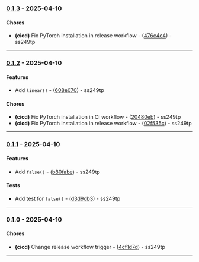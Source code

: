 
### [0.1.3](https://github.com/ss249tp/pylib/compare/v0.1.2..v0.1.3) - 2025-04-10

#### Chores

- **(cicd)** Fix PyTorch installation in release workflow - ([476c4c4](https://github.com/ss249tp/pylib/commit/476c4c4736f9d40bdf0ac2655a99aaecc40e7836)) - ss249tp

---

### [0.1.2](https://github.com/ss249tp/pylib/compare/v0.1.1..v0.1.2) - 2025-04-10

#### Features

- Add `linear()` - ([608e070](https://github.com/ss249tp/pylib/commit/608e070531851c932f1e66d1ad96fea105820108)) - ss249tp

#### Chores

- **(cicd)** Fix PyTorch installation in CI workflow - ([20480eb](https://github.com/ss249tp/pylib/commit/20480ebebf67c5f22a86882ad6dc1d45245776ad)) - ss249tp
- **(cicd)** Fix PyTorch installation in release workflow - ([02f535c](https://github.com/ss249tp/pylib/commit/02f535c944a6820983662d3054ef7943168c14fc)) - ss249tp

---

### [0.1.1](https://github.com/ss249tp/pylib/compare/v0.1.0..v0.1.1) - 2025-04-10

#### Features

- Add `false()` - ([b80fabe](https://github.com/ss249tp/pylib/commit/b80fabe2647514f37ab67d6ea78121728dd56688)) - ss249tp

#### Tests

- Add test for `false()` - ([d3d9cb3](https://github.com/ss249tp/pylib/commit/d3d9cb3e3a5d1cd1d2e3d0e0eebafdebf845ca4a)) - ss249tp

---

### 0.1.0 - 2025-04-10

#### Chores

- **(cicd)** Change release workflow trigger - ([4cf1d7d](https://github.com/ss249tp/pylib/commit/4cf1d7ddbeeaa66a366da963a294714cf1842bb4)) - ss249tp

---
